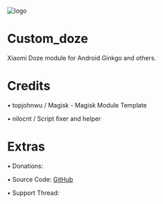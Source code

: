 ![logo](https://github.com/nilocnt/Custom_doze/assets/175128937/f734b87a-26ce-4291-8781-db4e230e5e78)

# Custom_doze
Xiaomi Doze module for Android Ginkgo and others.
# Credits
• topjohnwu / Magisk - Magisk Module Template

• nilocnt / Script fixer and helper
# Extras
• Donations:

• Source Code: [GitHub](https://github.com/nilocnt/Custom_doze)

• Support Thread:
